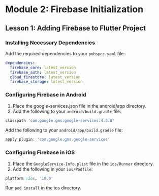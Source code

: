 # Module 2: Firebase Initialization

## Lesson 1: Adding Firebase to Flutter Project

### Installing Necessary Dependencies

Add the required dependencies to your `pubspec.yaml` file:

```yaml
dependencies:
  firebase_core: latest_version
  firebase_auth: latest_version
  cloud_firestore: latest_version
  firebase_storage: latest_version
  ```

### Configuring Firebase in Android

1. Place the google-services.json file in the android/app directory.
2. Add the following to your `android/build.gradle` file:

```gradle
classpath 'com.google.gms:google-services:4.3.8'
```

Add the following to your `android/app/build.gradle` file:

```gradle
apply plugin: 'com.google.gms.google-services'
```

### Configuring Firebase in iOS

1. Place the `GoogleService-Info.plist` file in the `ios/Runner` directory.
2. Add the following in your `ios/Podfile`:

```ruby
platform :ios, '10.0'
```

Run `pod install` in the ios directory.

